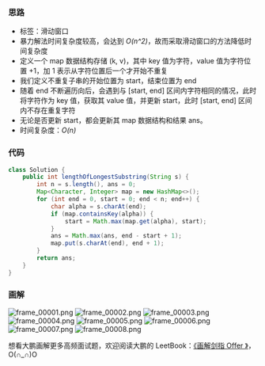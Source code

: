 ### 思路

- 标签：滑动窗口
- 暴力解法时间复杂度较高，会达到 *O(n^2)*，故而采取滑动窗口的方法降低时间复杂度
- 定义一个 map 数据结构存储 (k, v)，其中 key 值为字符，value 值为字符位置 +1，加 1 表示从字符位置后一个才开始不重复
- 我们定义不重复子串的开始位置为 start，结束位置为 end
- 随着 end 不断遍历向后，会遇到与 [start, end] 区间内字符相同的情况，此时将字符作为 key 值，获取其 value 值，并更新 start，此时 [start, end] 区间内不存在重复字符
- 无论是否更新 start，都会更新其 map 数据结构和结果 ans。
- 时间复杂度：*O(n)*

### 代码

```Java []
class Solution {
    public int lengthOfLongestSubstring(String s) {
        int n = s.length(), ans = 0;
        Map<Character, Integer> map = new HashMap<>();
        for (int end = 0, start = 0; end < n; end++) {
            char alpha = s.charAt(end);
            if (map.containsKey(alpha)) {
                start = Math.max(map.get(alpha), start);
            }
            ans = Math.max(ans, end - start + 1);
            map.put(s.charAt(end), end + 1);
        }
        return ans;
    }
}
```

### 画解

 ![frame_00001.png](https://pic.leetcode-cn.com/2847c2d9fb9a6326fecfcf8831ed1450046f1e10967cde9d8681c42393d745ff-frame_00001.png) ![frame_00002.png](https://pic.leetcode-cn.com/159cc7509e4a5acbfaf5c59b4b5cb1674f1a31fb87cc41528ca6e6df6132b1dc-frame_00002.png) ![frame_00003.png](https://pic.leetcode-cn.com/a62a6d9c878b4c856db1467b4282b936ee677d02a3b47ac4c67dfb4269a158f6-frame_00003.png) ![frame_00004.png](https://pic.leetcode-cn.com/7b672e389b1659d3ff2ba77101cf49de120a21732dd7aed5a707d8b33d6b2fb6-frame_00004.png) ![frame_00005.png](https://pic.leetcode-cn.com/ff8f38005f548beb5bd45a2e5e327f71acf069c8ad6e9680caeee655af71533a-frame_00005.png) ![frame_00006.png](https://pic.leetcode-cn.com/2f054f105ebcbe7a1cf3cce1a4ab8c0d85cef70fe674bb90a1c83e92dc6b1274-frame_00006.png) ![frame_00007.png](https://pic.leetcode-cn.com/018b08f276a746262cf64fa1cf0748d815f3cabe9c29c61f4973b6e6dd44e2c8-frame_00007.png) ![frame_00008.png](https://pic.leetcode-cn.com/385c6b1623b2d686e42e11882be13e6e717975fd0399712113992a318d7ca1e5-frame_00008.png) 

想看大鹏画解更多高频面试题，欢迎阅读大鹏的 LeetBook：[《画解剑指 Offer 》](https://leetcode-cn.com/leetbook/detail/illustrate-lcof/)，O(∩_∩)O